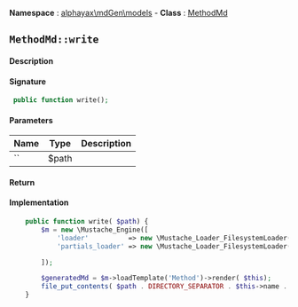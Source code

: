 **Namespace**  : [alphayax\mdGen\models](../__NAMESPACE__.md) -
**Class** : [MethodMd](__CLASS__.md)

## `MethodMd::write`

#### Description

> 

#### Signature

```php
 public function write();
```

#### Parameters

| Name | Type | Description |
|---|---|---|
| `` | $path |  |

#### Return


#### Implementation

```php
    public function write( $path) {
        $m = new \Mustache_Engine([
            'loader'          => new \Mustache_Loader_FilesystemLoader( __DIR__.'/../views'),
            'partials_loader' => new \Mustache_Loader_FilesystemLoader(__DIR__ . '/../views/MethodMd'),

        ]);

        $generatedMd = $m->loadTemplate('Method')->render( $this);
        file_put_contents( $path . DIRECTORY_SEPARATOR . $this->name . '.md', $generatedMd);
    }

```

